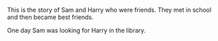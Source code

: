 This is the story of Sam and Harry who were friends.
They met in school and then became best friends.

One day Sam was looking for Harry in the library.